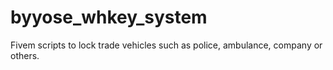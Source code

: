 # byyose_whkey_system
 Fivem scripts to lock trade vehicles such as police, ambulance, company or others.
